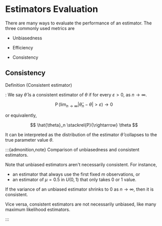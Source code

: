# Estimators Evaluation

There are many ways to evaluate the performance of an estimator. The three commonly used metrics are

- Unbiasedness

- Efficiency

- Consistency


## Consistency

Definition (Consistent estimator)

: We say $\hat{\theta}$ is a consistent estimator of $\theta$ if for every $\varepsilon > 0$, as $n\rightarrow \infty$.


  $$
  \operatorname{P}\left(\lim_{n \rightarrow \infty} \left\vert \hat{\theta}_n - \theta \right\vert > \varepsilon \right) \rightarrow 0
  $$

  or equivalently,

  $$
  \hat{\theta}_n  \stackrel{P}{\rightarrow} \theta
  $$

It can be interpreted as the distribution of the estimator $\hat{\theta}$ collapses to the true parameter value $\theta$.



:::{admonition,note} Comparison of unbiasedness and consistent estimators.

Note that unbiased estimators aren't necessarily consistent. For instance,

- an estimator that always use the first fixed $m$ observations, or
- an estimator of $\mu=0.5$ in $U(0,1)$ that only takes $0$ or $1$ value.

If the variance of an unbiased estimator shrinks to 0 as $n\rightarrow \infty$, then it is consistent.

Vice versa, consistent estimators are not necessarily unbiased, like many maximum likelihood estimators.

:::
